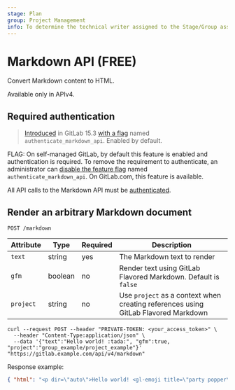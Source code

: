```yaml
---
stage: Plan
group: Project Management
info: To determine the technical writer assigned to the Stage/Group associated with this page, see https://about.gitlab.com/handbook/product/ux/technical-writing/#assignments
---
```


# Markdown API **(FREE)**

Convert Markdown content to HTML.

Available only in APIv4.

## Required authentication

> [Introduced](https://gitlab.com/gitlab-org/gitlab/-/merge_requests/93727) in GitLab 15.3 [with a flag](../administration/feature_flags.md) named `authenticate_markdown_api`. Enabled by default.

FLAG:
On self-managed GitLab, by default this feature is enabled and authentication is required.
To remove the requirement to authenticate, an administrator can
[disable the feature flag](../administration/feature_flags.md) named `authenticate_markdown_api`.
On GitLab.com, this feature is available.

All API calls to the Markdown API must be [authenticated](rest/index.md#authentication).

## Render an arbitrary Markdown document

```plaintext
POST /markdown
```

| Attribute | Type    | Required      | Description                                |
| --------- | ------- | ------------- | ------------------------------------------ |
| `text`    | string  | yes           | The Markdown text to render                |
| `gfm`     | boolean | no            | Render text using GitLab Flavored Markdown. Default is `false` |
| `project` | string  | no            | Use `project` as a context when creating references using GitLab Flavored Markdown  |

```shell
curl --request POST --header "PRIVATE-TOKEN: <your_access_token>" \
  --header "Content-Type:application/json" \
  --data '{"text":"Hello world! :tada:", "gfm":true, "project":"group_example/project_example"}' "https://gitlab.example.com/api/v4/markdown"
```

Response example:

```json
{ "html": "<p dir=\"auto\">Hello world! <gl-emoji title=\"party popper\" data-name=\"tada\" data-unicode-version=\"6.0\">🎉</gl-emoji></p>" }
```
